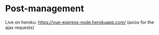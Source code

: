 # Post-management

Live on heroku: https://vue-express-node.herokuapp.com/
(axios for the ajax requests)
